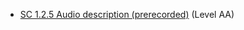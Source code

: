 - [SC 1.2.5 Audio description (prerecorded)](https://www.w3.org/WAI/WCAG22/Understanding/audio-description-prerecorded.html) (Level AA)

